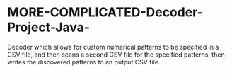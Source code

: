 # MORE-COMPLICATED-Decoder-Project-Java-
Decoder which allows for custom numerical patterns to be specified in a CSV file, and then scans a second CSV file for the specified patterns, then writes the discovered patterns to an output CSV file.

